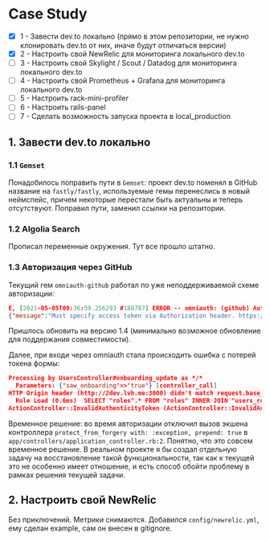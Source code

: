# Case Study

- [x] 1 - Завести dev.to локально (прямо в этом репозитории, не нужно
      клонировать dev.to от них, иначе будут отличаться версии)
- [x] 2 - Настроить свой NewRelic для мониторинга локального dev.to
- [ ] 3 - Настроить свой Skylight / Scout / Datadog для мониторинга
      локального dev.to
- [ ] 4 - Настроить свой Prometheus + Grafana для мониторинга локального dev.to
- [ ] 5 - Настроить rack-mini-profiler
- [ ] 6 - Настроить rails-panel
- [ ] 7 - Сделать возможность запуска проекта в local_production

## 1. Завести dev.to локально

### 1.1 `Gemset`

Понадобилось поправить пути в `Gemset`: проект dev.to поменял в GitHub
название на `fastly/fastly`, используемые гемы перенеслись в новый неймспейс,
причем некоторые перестали быть актуальны и теперь отсутствуют.
Поправил пути, заменил ссылки на репозитории.

### 1.2 Algolia Search

Прописал переменные окружения. Тут все прошло штатно.

### 1.3 Авторизация через GitHub

Текущий гем `omniauth-github` работал по уже неподдерживаемой схеме авторизации:

```json
E, [2021-05-05T09:36:59.256293 #188787] ERROR -- omniauth: (github) Authentication failure! invalid_credentials: OAuth2::Error, :
{"message":"Must specify access token via Authorization header. https://developer.github.com/changes/2020-02-10-deprecating-auth-through-query-param","documentation_url":"https://docs.github.com/v3/#oauth2-token-sent-in-a-header"}
```

Пришлось обновить на версию 1.4 (минимально возможное обновление
для поддержания совместимости).

Далее, при входи через omniauth стала происходить ошибка с потерей токена формы:

```json
Processing by UsersController#onboarding_update as */*
  Parameters: {"saw_onboarding"=>"true"} [controller_call]
HTTP Origin header (http://2dev.lvh.me:3000) didn't match request.base_url (http://2dev.lvh.me:3000)
  Role Load (0.6ms)  SELECT "roles".* FROM "roles" INNER JOIN "users_roles" ON "roles"."id" = "users_roles"."role_id" WHERE "users_roles"."user_id" = $1 AND (((roles.name = 'super_admin') AND (roles.resource_type IS NULL) AND (roles.resource_id IS NULL)))  [["user_id", 11]] [sql_query]
ActionController::InvalidAuthenticityToken (ActionController::InvalidAuthenticityToken) [error]
```

Временное решение: во время авторизации отключил вызов экшена
контроллера `protect_from_forgery with: :exception, prepend: true`
в `app/controllers/application_controller.rb:2`.
Понятно, что это совсем временное решение.
В реальном проекте я бы создал отдельную задачу на восстановление
такой функциональности, так как к текущей это не особенно имеет отношение,
и есть способ обойти проблему в рамках решения текущей задачи.

## 2. Настроить свой NewRelic

Без приключений. Метрики снимаются.
Добавился `config/newrelic.yml`, ему сделан example, сам он внесен в gitignore.
